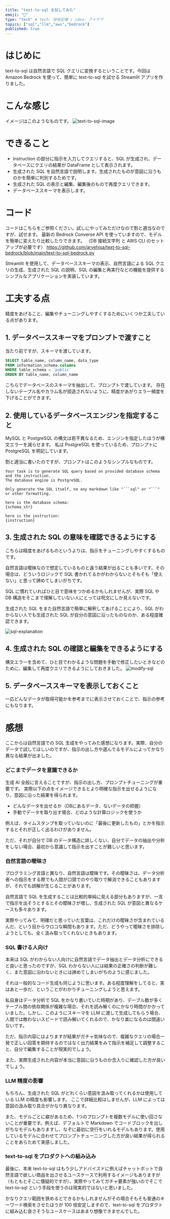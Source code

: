 ```yaml
---
title: "text-to-sql を試してみた"
emoji: "🔖"
type: "tech" # tech: 技術記事 / idea: アイデア
topics: ["sql","llm","aws","bedrock"]
published: true
---
```



# はじめに

text-to-sql は自然言語で SQL クエリに変換するということです。今回は Amazon Bedrock を使って、簡単に text-to-sql を試せる Streamlit アプリを作りました。

# こんな感じ
イメージはこのようなものです。
![text-to-sql-image](/images/text-to-sql/01_text-to-sql-image.png)

# できること
- Instruction の部分に指示を入力してクエリすると、SQL が生成され、データベースにクエリの結果が DataFrame として表示されます。
- 生成された SQL を自然言語で説明します。生成されたものが意図に沿うものかを簡単に判別するためです。
- 生成された SQL の表示と編集、編集後のもので再度クエリできます。
- データベーススキーマを表示します。

# コード

コードはこちらをご参照ください。試しにやってみただけなので割と適当なのですが、試せます。
最新の Bedrock Converse API を使っていますので、モデルを簡単に変えたり比較したりできます。
（DB 接続文字列 と AWS CLI のセットアップが必要です）
https://github.com/arvehisa/text-to-sql-bedrock/blob/main/text-to-sql-bedrock.py

Streamlit を使用して、データベーススキーマの表示、自然言語による SQL クエリの生成、生成された SQL の説明、SQL の編集と再実行などの機能を提供するシンプルなアプリケーションを実装しています。

# 工夫する点
精度をあげること、編集やチューニングしやすくするためにいくつか工夫している点があります。

## 1. データベーススキーマをプロンプトで渡すこと

当たり前ですが、スキーマを渡しています。

```sql
SELECT table_name, column_name, data_type 
FROM information_schema.columns 
WHERE table_schema = 'public'
ORDER BY table_name, column_name
```
こちらでデータベースのスキーマを抽出して、プロンプトで渡しています。
存在しないテーブル名やカラム名が捏造されないように、精度があがりエラー頻度を下げることができます。

## 2. 使用しているデータベースエンジンを指定すること

MySQL と PostgreSQL の構文は若干異なるため、エンジンを指定したほうが構文エラーを減らせます。
私は PostgreSQL を使っているため、プロンプトに PostgreSQL を明記しています。

割と適当に書いたのですが、プロンプトはこのようなシンプルなものです。
```
Your task is to generate SQL query based on provided database schema and the instruction.
The database engine is PostgreSQL.

Only generate the SQL itself, no any markdown like "```sql" or "```" or other formatting.

here is the database schema:
{schema_str}

here is the instruction:
{instruction}
```

## 3. 生成された SQL の意味を確認できるようにする
こちらは精度をあげるものというよりは、指示をチューニングしやすくするものです。

自然言語は曖昧なので想定しているものと違う結果が出ることも多いです。その場合は、どういうロジックで SQL 書かれてるかがわからないとそもそも「使えない」と思って諦めてしまいがちです。

SQL に慣れていればひと目で意味をつかめるかもしれませんが、実際 SQL や DB 構造をそこまで理解していない人にとっては呪文にしか見えないです。

生成された SQL をまた自然言語で簡単に解釈してあげることにより、SQL がわからない人でも生成された SQL が自分の意図に沿ったものなのか、ある程度確認できます。

![sql-explanation](/images/text-to-sql/02_explanation.png)

## 4. 生成された SQL の確認と編集をできるようにする
構文エラーを含めて、ひと目でわかるような問題を手動で修正したいときなどのために、編集して再度クエリできるようにしておきました。
![modify-sql](/images/text-to-sql/03_modify.png)

## 5. データベーススキーマを表示しておくこと
一応どんなデータが取得可能かを参考までに表示させておくことで、指示の参考にもなります。


# 感想
ここからは自然言語での SQL 生成をやってみた感想になります。実際、自分のデータで試してほしいのですが、指示の出し方や選んでるモデルによってかなり異なる結果が出ました。

### どこまでデータを意識できるか
生成 AI 全般に言えることですが、指示の出し方、プロンプトチューニングが重要です。
実際以下の点をイメージできるとより明確な指示を出せるようになり、意図に沿った結果を得られます。
- どんなデータを出せるか（DBにあるデータ、ないデータの把握）
- 手動でデータを取り出す場合、どのような計算ロジックを使うか

例えば、タイムスタンプを取っていないのに「最後に更新したもの」とかを指示するとそれが正しく出るわけがありません。

ただ、それが自分で DB のデータ構造に詳しくない、自分でデータの抽出や分析をしない場合、最初から意識して指示を出すことが難しいと思います。

### 自然言語の曖昧さ
プログラミング言語と異なり、自然言語は曖昧です。その曖昧さは、データ分析者への指示をする際でも人間が口頭でのやり取りで解消できることもありますが、それでも誤解が生じることがあります。

自然言語で SQL を生成することは比較的単純に見える部分もありますが、一言で指示を出そうとするとその曖昧さが増し、生成された SQL が意図と異なるケースも多々あります。

実際やってみて、明確だと思っていた言葉は、これだけの曖昧さが含まれているんだ、という目からウロコな瞬間もあります。ただ、どうやって曖昧さを排除しようとしても、全く汲み取ってくれないときもあります。

### SQL 書ける人向け
本来は SQL がわからない人向けに自然言語でデータ抽出とデータ分析にできると良いと思ったのですが、SQL わからない人には結果の正確さの判断が難しく、また意図に沿わないときには諦めてしまいがちのように感じました。

それは一般的なコード生成も同じように思います。ある程度理解をしてると、実はあと一歩だ、ということがわかりチューニングしようと思えます。

私自身はデータ分析で SQL をかなり書いていた時期があり、デーブル数が多くテーブル間の依存関係が複雑な場合、それを読み解くのにかなり時間がかかっていました。しかし、このようにスキーマを LLM に渡して生成してもらう場合、人間では敵わないスピードで読み解いてくれるので、かなり楽になるのは間違いないです。

ただ、指示内容にはよりますが結果がガチャ気味なので、複雑なクエリの場合一発で正しい回答を期待するのではなく出力結果をみて指示を補足して調整すること、自分で編集することが現実的でしょう。

また、実際生成された内容が本当に意図に沿うものか念入りに確認した方が良いでしょう。

### LLM 精度の影響
もちろん、生成された SQL がどれくらい意図を汲み取ってくれるかは使用している LLM の精度も影響します。
ここで詳細比較はしませんが、LLM によっては意図の汲み取り具合がかなり異なります。

また、モデルごとに癖があるため、1つのプロンプトを複数モデルに使い回さないことが重要です。例えば、デフォルトで Markdown でコードブロックを出しがちなモデルもありますし、なぞに最初に空行をいれるモデルもあります。使用しているモデルに合わせてプロンプトチューニングした方が良い結果が得られることをあらためて実感しました。

### text-to-sql をプロダクトへの組み込み
最後に、本来 text-to-sql はもう少しアドバイスドに例えばチャットボットで自然言語で欲しい商品を出させるユースケースで利用するイメージもありますが（もともとそこに懐疑的ですが）、実際やってみてガチャ要素が強いのでそこで text-to-sql という手段を使うのは現実的ではないと思いました。

かなりクエリ範囲を狭めるとできるかもしれませんがその場合そもそも普通のキーワード検索をさせたほうが 100 倍安定しますので、text-to-sql をプロダクトに組み込む良さそうなユースケースはあまり想像できませんでした。